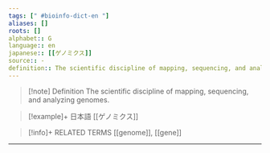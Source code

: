 ```yaml
---
tags: [" #bioinfo-dict-en "]
aliases: []
roots: []
alphabet:: G
language:: en
japanese:: [[ゲノミクス]]
source:: -
definition:: The scientific discipline of mapping, sequencing, and analyzing genomes.
---
```

>[!note] Definition
>The scientific discipline of mapping, sequencing, and analyzing genomes.

>[!example]+ 日本語
> [[ゲノミクス]] 

>[!info]+ RELATED TERMS
> [[genome]], [[gene]]

_____
